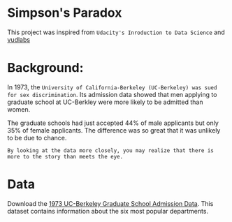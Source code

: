 # Simpson's Paradox

This project was inspired from `Udacity's Inroduction to Data Science` and [vudlabs](http://vudlab.com/simpsons/) 

# Background:
In 1973, the `University of California-Berkeley (UC-Berkeley) was sued for sex discrimination`. Its admission data showed that men applying to graduate school at UC-Berkley were more likely to be admitted than women.

The graduate schools had just accepted 44% of male applicants but only 35% of female applicants. The difference was so great that it was unlikely to be due to chance.

`By looking at the data more closely, you may realize that there is more to the story than meets the eye.`

# Data
Download the [1973 UC-Berkeley Graduate School Admission Data](http://www.calvin.edu/~stob/data/Berkeley.csv). This dataset contains information about the six most popular departments.
